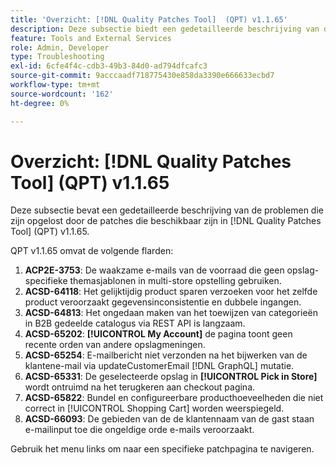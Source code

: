 ```yaml
---
title: 'Overzicht: [!DNL Quality Patches Tool]  (QPT) v1.1.65'
description: Deze subsectie biedt een gedetailleerde beschrijving van de problemen die zijn opgelost door de patches die beschikbaar zijn in  [!DNL Quality Patches Tool]  (QPT) v1.1.65.
feature: Tools and External Services
role: Admin, Developer
type: Troubleshooting
exl-id: 6cfe4f4c-cdb3-49b3-84d0-ad794dfcafc3
source-git-commit: 9acccaadf718775430e858da3390e666633ecbd7
workflow-type: tm+mt
source-wordcount: '162'
ht-degree: 0%

---
```


# Overzicht: [!DNL Quality Patches Tool] (QPT) v1.1.65

Deze subsectie bevat een gedetailleerde beschrijving van de problemen die zijn opgelost door de patches die beschikbaar zijn in [!DNL Quality Patches Tool] (QPT) v1.1.65.

QPT v1.1.65 omvat de volgende flarden:
1. **ACP2E-3753**: De waakzame e-mails van de voorraad die geen opslag-specifieke themasjablonen in multi-store opstelling gebruiken.
1. **ACSD-64118**: Het gelijktijdig product sparen verzoeken voor het zelfde product veroorzaakt gegevensinconsistentie en dubbele ingangen.
1. **ACSD-64813**: Het ongedaan maken van het toewijzen van categorieën in B2B gedeelde catalogus via REST API is langzaam.
1. **ACSD-65202**: **[!UICONTROL My Account]** de pagina toont geen recente orden van andere opslagmeningen.
1. **ACSD-65254**: E-mailbericht niet verzonden na het bijwerken van de klantene-mail via updateCustomerEmail [!DNL GraphQL] mutatie.
1. **ACSD-65331**: De geselecteerde opslag in **[!UICONTROL Pick in Store]** wordt ontruimd na het terugkeren aan checkout pagina.
1. **ACSD-65822**: Bundel en configureerbare producthoeveelheden die niet correct in [!UICONTROL Shopping Cart] worden weerspiegeld.
1. **ACSD-66093**: De gebieden van de de klantennaam van de gast staan e-mailinput toe die ongeldige orde e-mails veroorzaakt.

Gebruik het menu links om naar een specifieke patchpagina te navigeren.
